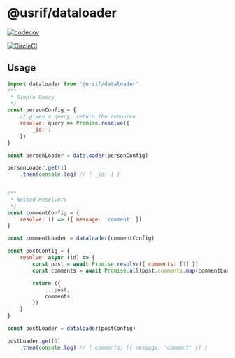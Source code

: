 # @usrif/dataloader

[![codecov](https://codecov.io/gh/ursif/dataloader/branch/master/graph/badge.svg)](https://codecov.io/gh/ursif/dataloader)

[![CircleCI](https://circleci.com/gh/ursif/dataloader.svg?style=svg)](https://circleci.com/gh/ursif/dataloader)

## Usage

```js
import dataloader from '@ursif/dataloader'
/**
 * Simple Query
 */
const personConfig = {
    // given a query, return the resource
    resolve: query => Promise.resolve({
        _id: 1
    })
}

const personLoader = dataloader(personConfig)

personLoader.get(1)
    .then(console.log) // { _id: 1 }


/**
 * Nested Resolvers
 */
const commentConfig = {
    resolve: () => ({ message: 'comment' })
}

const commentLoader = dataloader(commentConfig)

const postConfig = {
    resolve: async (id) => {
        const post = await Promise.resolve({ comments: [1] })
        const comments = await Promise.all(post.comments.map(commentLoader.get))

        return ({
            ...post,
            comments
        })
    }
}

const postLoader = dataloader(postConfig)

postLoader.get(1)
    .then(console.log) // { comments: [{ message: 'comment' }] }
```